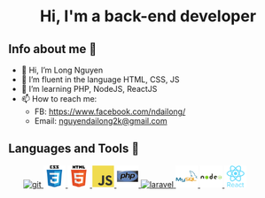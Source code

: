 <h1 align="center" >Hi, I'm a back-end developer </h1>

## Info about me 📝
- 👋 Hi, I’m Long Nguyen
- 🌱 I’m fluent in the language HTML, CSS, JS
- 🌱 I’m learning PHP, NodeJS, ReactJS
- 📫 How to reach me:
  - FB: https://www.facebook.com/ndailong/  
  - Email: nguyendailong2k@gmail.com

## Languages and Tools 🧐
<p align="left" dir="auto"> &nbsp;&nbsp;&nbsp;&nbsp;  
  <a href="https://git-scm.com/" rel="nofollow"> 
      <img src="https://camo.githubusercontent.com/fbfcb9e3dc648adc93bef37c718db16c52f617ad055a26de6dc3c21865c3321d/68747470733a2f2f7777772e766563746f726c6f676f2e7a6f6e652f6c6f676f732f6769742d73636d2f6769742d73636d2d69636f6e2e737667" alt="git" width="40" height="40" data-canonical-src="https://www.vectorlogo.zone/logos/git-scm/git-scm-icon.svg" style="max-width: 100%;"> 
  </a> 
  <a href="https://www.w3schools.com/css/" rel="nofollow"> <img src="https://raw.githubusercontent.com/devicons/devicon/master/icons/css3/css3-original-wordmark.svg" alt="css3" width="40" height="40" style="max-width: 100%;"> 
  </a>
  <a href="https://www.w3.org/html/" rel="nofollow"> 
    <img src="https://raw.githubusercontent.com/devicons/devicon/master/icons/html5/html5-original-wordmark.svg" alt="html5" width="40" height="40" style="max-width: 100%;">       
  </a> 
  <a href="https://developer.mozilla.org/en-US/docs/Web/JavaScript" rel="nofollow"> 
    <img src="https://raw.githubusercontent.com/devicons/devicon/master/icons/javascript/javascript-original.svg" alt="javascript" width="40" height="40" style="max-width: 100%;"> 
  </a> 
  <a href="https://www.php.org" rel="nofollow"> 
    <img src="https://raw.githubusercontent.com/devicons/devicon/master/icons/php/php-original.svg" alt="php" width="40" height="40" style="max-width: 100%;"> 
  </a> 
  <a href="https://www.laravel.com" rel="nofollow"> 
    <img src="https://laravel.com/img/logomark.min.svg" alt="laravel" width="40" height="40" style="max-width: 100%;"> 
  </a> 
  <a href="https://www.mysql.com/" rel="nofollow"> 
    <img src="https://raw.githubusercontent.com/devicons/devicon/master/icons/mysql/mysql-original-wordmark.svg" alt="mysql" width="40" height="40" style="max-width: 100%;">       </a> 
  <a href="https://nodejs.org" rel="nofollow"> 
    <img src="https://raw.githubusercontent.com/devicons/devicon/master/icons/nodejs/nodejs-original-wordmark.svg" alt="nodejs" width="40" height="40" style="max-width: 100%;">   </a> 
  <a href="https://reactjs.org/" rel="nofollow"> 
    <img src="https://raw.githubusercontent.com/devicons/devicon/master/icons/react/react-original-wordmark.svg" alt="react" width="40" height="40" style="max-width: 100%;"> 
  </a> 
</p>

